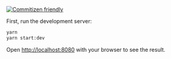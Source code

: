 
[![Commitizen friendly](https://img.shields.io/badge/commitizen-friendly-brightgreen.svg)](http://commitizen.github.io/cz-cli/)

First, run the development server:

```bash
yarn
yarn start:dev
```

Open [http://localhost:8080](http://localhost:8080) with your browser to see the result.
